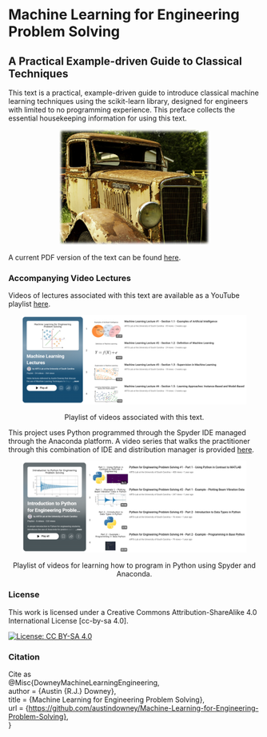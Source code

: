 # Machine Learning for Engineering Problem Solving
## A Practical Example-driven Guide to Classical Techniques
This text is a practical, example-driven guide to introduce classical machine learning techniques using the scikit-learn library, designed for engineers with limited to no programming experience. This preface collects the essential housekeeping information for using this text.


<p align="center">
<img src="source_material/figures/truck.jpg" alt="drawing" width="300"/>
</p>

A current PDF version of the text can be found <a href="https://github.com/austindowney/Machine-Learning-for-Engineering-Problem-Solving/blob/main/Machine_Learning_for_Engineering_Problem_Solving.pdf">here</a>.

### Accompanying Video Lectures

Videos of lectures associated with this text are available as a YouTube playlist <a href="https://www.youtube.com/playlist?list=PL-2wJog-EC5-yp3CSFpj2vEcj3Pp6UcoC">here</a>.

<p align="center">
<a href="https://www.youtube.com/playlist?list=PL-2wJog-EC5-yp3CSFpj2vEcj3Pp6UcoC""><img src="media/video_playlist.png" alt="Screenshot of the video lecture" width="450"></a>  
</p>
<p align="center"> Playlist of videos associated with this text.  </p>

This project uses Python programmed through the Spyder IDE managed through the Anaconda platform. A video series that walks the practitioner through this combination of IDE and distribution manager is provided <a href="https://www.youtube.com/playlist?list=PL-2wJog-EC5-wQQUdpc8MjztKZ1kE2ATS">here</a>.

<p align="center">
<a href="https://www.youtube.com/playlist?list=PL-2wJog-EC5-wQQUdpc8MjztKZ1kE2ATS"><img src="media/python_playlist.png" alt="Screenshot of the video lecture" width="450"></a>  
</p>
<p align="center"> Playlist of videos for learning how to program in Python using Spyder and Anaconda.  </p>


### License

This work is licensed under a Creative Commons Attribution-ShareAlike 4.0 International License [cc-by-sa 4.0].

[![License: CC BY-SA 4.0](https://img.shields.io/badge/License-CC_BY--SA_4.0-lightgrey.svg)](https://creativecommons.org/licenses/by-sa/4.0/)


### Citation

Cite as  
@Misc{DowneyMachineLearningEngineering,  
  author = {Austin {R.J.} Downey},  
  title  = {Machine Learning for Engineering Problem Solving},  
  url    = {https://github.com/austindowney/Machine-Learning-for-Engineering-Problem-Solving},  
}  












